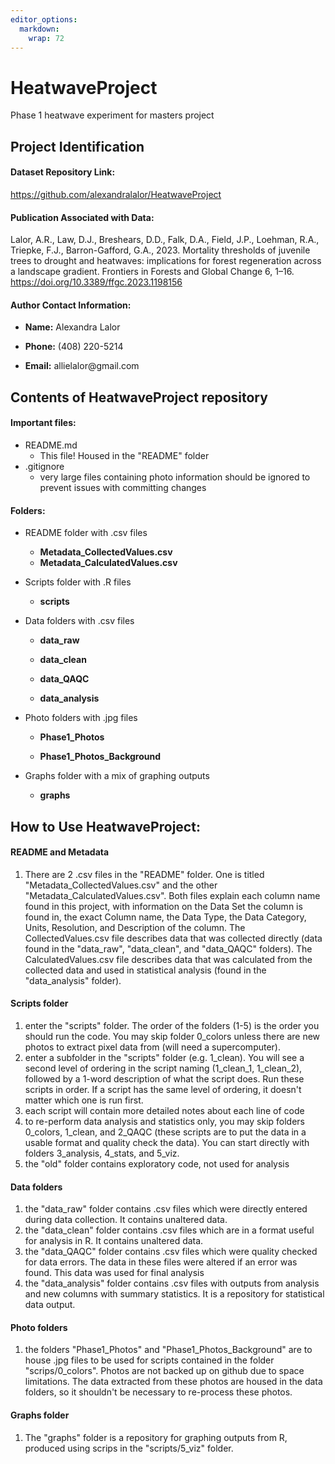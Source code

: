 ```yaml
---
editor_options: 
  markdown: 
    wrap: 72
---
```


# HeatwaveProject

Phase 1 heatwave experiment for masters project

## Project Identification

#### Dataset Repository Link:

<https://github.com/alexandralalor/HeatwaveProject>

#### Publication Associated with Data:

Lalor, A.R., Law, D.J., Breshears, D.D., Falk, D.A., Field, J.P.,
Loehman, R.A., Triepke, F.J., Barron-Gafford, G.A., 2023. Mortality
thresholds of juvenile trees to drought and heatwaves: implications for
forest regeneration across a landscape gradient. Frontiers in Forests
and Global Change 6, 1–16. <https://doi.org/10.3389/ffgc.2023.1198156>

#### Author Contact Information:

-   **Name:** Alexandra Lalor

-   **Phone:** (408) 220-5214

-   **Email:** allielalor\@gmail.com

## Contents of HeatwaveProject repository

#### Important files:

-   README.md
    -   This file! Housed in the "README" folder
-   .gitignore
    -   very large files containing photo information should be ignored
        to prevent issues with committing changes

#### Folders:

-   README folder with .csv files

    -   **Metadata_CollectedValues.csv**
    -   **Metadata_CalculatedValues.csv**

-   Scripts folder with .R files

    -   **scripts**

-   Data folders with .csv files

    -   **data_raw**

    -   **data_clean**

    -   **data_QAQC**

    -   **data_analysis**

-   Photo folders with .jpg files

    -   **Phase1_Photos**

    -   **Phase1_Photos_Background**

-   Graphs folder with a mix of graphing outputs

    -   **graphs**

## How to Use HeatwaveProject:

#### README and Metadata

1.  There are 2 .csv files in the "README" folder. One is titled
    "Metadata_CollectedValues.csv" and the other
    "Metadata_CalculatedValues.csv". Both files explain each column name
    found in this project, with information on the Data Set the column
    is found in, the exact Column name, the Data Type, the Data
    Category, Units, Resolution, and Description of the column. The
    CollectedValues.csv file describes data that was collected directly
    (data found in the "data_raw", "data_clean", and "data_QAQC"
    folders). The CalculatedValues.csv file describes data that was
    calculated from the collected data and used in statistical analysis
    (found in the "data_analysis" folder).

#### Scripts folder

1.  enter the "scripts" folder. The order of the folders (1-5) is the
    order you should run the code. You may skip folder 0_colors unless
    there are new photos to extract pixel data from (will need a
    supercomputer).
2.  enter a subfolder in the "scripts" folder (e.g. 1_clean). You will
    see a second level of ordering in the script naming (1_clean_1,
    1_clean_2), followed by a 1-word description of what the script
    does. Run these scripts in order. If a script has the same level of
    ordering, it doesn't matter which one is run first.
3.  each script will contain more detailed notes about each line of code
4.  to re-perform data analysis and statistics only, you may skip
    folders 0_colors, 1_clean, and 2_QAQC (these scripts are to put the
    data in a usable format and quality check the data). You can start
    directly with folders 3_analysis, 4_stats, and 5_viz.
5.  the "old" folder contains exploratory code, not used for analysis

#### Data folders

1.  the "data_raw" folder contains .csv files which were directly
    entered during data collection. It contains unaltered data.
2.  the "data_clean" folder contains .csv files which are in a format
    useful for analysis in R. It contains unaltered data.
3.  the "data_QAQC" folder contains .csv files which were quality
    checked for data errors. The data in these files were altered if an
    error was found. This data was used for final analysis
4.  the "data_analysis" folder contains .csv files with outputs from
    analysis and new columns with summary statistics. It is a repository
    for statistical data output.

#### Photo folders

1.  the folders "Phase1_Photos" and "Phase1_Photos_Background" are to
    house .jpg files to be used for scripts contained in the folder
    "scrips/0_colors". Photos are not backed up on github due to space
    limitations. The data extracted from these photos are housed in the
    data folders, so it shouldn't be necessary to re-process these
    photos.

#### Graphs folder

1.  The "graphs" folder is a repository for graphing outputs from R,
    produced using scrips in the "scripts/5_viz" folder.

